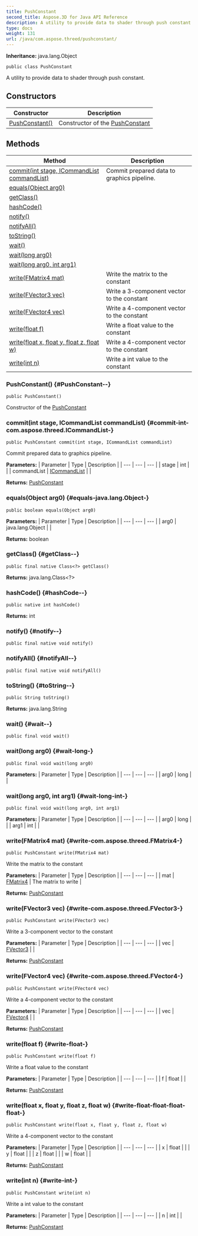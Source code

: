 ```yaml
---
title: PushConstant
second_title: Aspose.3D for Java API Reference
description: A utility to provide data to shader through push constant.
type: docs
weight: 131
url: /java/com.aspose.threed/pushconstant/
---
```


**Inheritance:**
java.lang.Object
```
public class PushConstant
```

A utility to provide data to shader through push constant.
## Constructors

| Constructor | Description |
| --- | --- |
| [PushConstant()](#PushConstant--) | Constructor of the [PushConstant](../../com.aspose.threed/pushconstant) |
## Methods

| Method | Description |
| --- | --- |
| [commit(int stage, ICommandList commandList)](#commit-int-com.aspose.threed.ICommandList-) | Commit prepared data to graphics pipeline. |
| [equals(Object arg0)](#equals-java.lang.Object-) |  |
| [getClass()](#getClass--) |  |
| [hashCode()](#hashCode--) |  |
| [notify()](#notify--) |  |
| [notifyAll()](#notifyAll--) |  |
| [toString()](#toString--) |  |
| [wait()](#wait--) |  |
| [wait(long arg0)](#wait-long-) |  |
| [wait(long arg0, int arg1)](#wait-long-int-) |  |
| [write(FMatrix4 mat)](#write-com.aspose.threed.FMatrix4-) | Write the matrix to the constant |
| [write(FVector3 vec)](#write-com.aspose.threed.FVector3-) | Write a 3-component vector to the constant |
| [write(FVector4 vec)](#write-com.aspose.threed.FVector4-) | Write a 4-component vector to the constant |
| [write(float f)](#write-float-) | Write a float value to the constant |
| [write(float x, float y, float z, float w)](#write-float-float-float-float-) | Write a 4-component vector to the constant |
| [write(int n)](#write-int-) | Write a int value to the constant |
### PushConstant() {#PushConstant--}
```
public PushConstant()
```


Constructor of the [PushConstant](../../com.aspose.threed/pushconstant)

### commit(int stage, ICommandList commandList) {#commit-int-com.aspose.threed.ICommandList-}
```
public PushConstant commit(int stage, ICommandList commandList)
```


Commit prepared data to graphics pipeline.

**Parameters:**
| Parameter | Type | Description |
| --- | --- | --- |
| stage | int |  |
| commandList | [ICommandList](../../com.aspose.threed/icommandlist) |  |

**Returns:**
[PushConstant](../../com.aspose.threed/pushconstant)
### equals(Object arg0) {#equals-java.lang.Object-}
```
public boolean equals(Object arg0)
```




**Parameters:**
| Parameter | Type | Description |
| --- | --- | --- |
| arg0 | java.lang.Object |  |

**Returns:**
boolean
### getClass() {#getClass--}
```
public final native Class<?> getClass()
```




**Returns:**
java.lang.Class<?>
### hashCode() {#hashCode--}
```
public native int hashCode()
```




**Returns:**
int
### notify() {#notify--}
```
public final native void notify()
```




### notifyAll() {#notifyAll--}
```
public final native void notifyAll()
```




### toString() {#toString--}
```
public String toString()
```




**Returns:**
java.lang.String
### wait() {#wait--}
```
public final void wait()
```




### wait(long arg0) {#wait-long-}
```
public final void wait(long arg0)
```




**Parameters:**
| Parameter | Type | Description |
| --- | --- | --- |
| arg0 | long |  |

### wait(long arg0, int arg1) {#wait-long-int-}
```
public final void wait(long arg0, int arg1)
```




**Parameters:**
| Parameter | Type | Description |
| --- | --- | --- |
| arg0 | long |  |
| arg1 | int |  |

### write(FMatrix4 mat) {#write-com.aspose.threed.FMatrix4-}
```
public PushConstant write(FMatrix4 mat)
```


Write the matrix to the constant

**Parameters:**
| Parameter | Type | Description |
| --- | --- | --- |
| mat | [FMatrix4](../../com.aspose.threed/fmatrix4) | The matrix to write |

**Returns:**
[PushConstant](../../com.aspose.threed/pushconstant)
### write(FVector3 vec) {#write-com.aspose.threed.FVector3-}
```
public PushConstant write(FVector3 vec)
```


Write a 3-component vector to the constant

**Parameters:**
| Parameter | Type | Description |
| --- | --- | --- |
| vec | [FVector3](../../com.aspose.threed/fvector3) |  |

**Returns:**
[PushConstant](../../com.aspose.threed/pushconstant)
### write(FVector4 vec) {#write-com.aspose.threed.FVector4-}
```
public PushConstant write(FVector4 vec)
```


Write a 4-component vector to the constant

**Parameters:**
| Parameter | Type | Description |
| --- | --- | --- |
| vec | [FVector4](../../com.aspose.threed/fvector4) |  |

**Returns:**
[PushConstant](../../com.aspose.threed/pushconstant)
### write(float f) {#write-float-}
```
public PushConstant write(float f)
```


Write a float value to the constant

**Parameters:**
| Parameter | Type | Description |
| --- | --- | --- |
| f | float |  |

**Returns:**
[PushConstant](../../com.aspose.threed/pushconstant)
### write(float x, float y, float z, float w) {#write-float-float-float-float-}
```
public PushConstant write(float x, float y, float z, float w)
```


Write a 4-component vector to the constant

**Parameters:**
| Parameter | Type | Description |
| --- | --- | --- |
| x | float |  |
| y | float |  |
| z | float |  |
| w | float |  |

**Returns:**
[PushConstant](../../com.aspose.threed/pushconstant)
### write(int n) {#write-int-}
```
public PushConstant write(int n)
```


Write a int value to the constant

**Parameters:**
| Parameter | Type | Description |
| --- | --- | --- |
| n | int |  |

**Returns:**
[PushConstant](../../com.aspose.threed/pushconstant)
